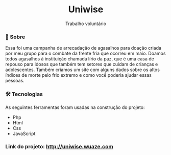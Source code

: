 <h1 align="center">Uniwise</h1>

<p align="center">Trabalho voluntário</p>

### 📌 Sobre

Essa foi uma campanha de arrecadação de agasalhos para doação criada por meu grupo para o combate da frente fria que ocorreu em maio.
Doamos todos agasalhos á instituição chamada lírio da paz, que é uma casa de repouso para idosos que também tem setores que cuidam de crianças e adolescentes.
Também criamos um site com alguns dados sobre os altos índices de morte pelo frio extremo e como você poderia ajudar essas pessoas.

### 🛠 Tecnologias

As seguintes ferramentas foram usadas na construção do projeto:

- Php
- Html
- Css
- JavaScript

### Link do projeto: http://uniwise.wuaze.com


